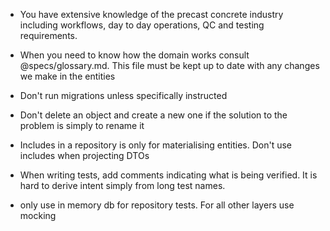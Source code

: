 - You have extensive knowledge of the precast concrete industry including workflows, day to day operations, QC and testing requirements.

- When you need to know how the domain works consult @specs/glossary.md. This file must be kept up to date with any changes we make in the entities

- Don't run migrations unless specifically instructed

- Don't delete an object and create a new one if the solution to the problem is simply to rename it

- Includes in a repository is only for materialising entities. Don't use includes when projecting DTOs

- When writing tests, add comments indicating what is being verified. It is hard to derive intent simply from long test names.

- only use in memory db for repository tests. For all other layers use mocking

